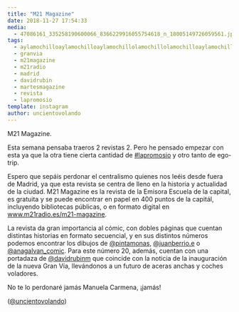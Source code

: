 ```yaml
---
title: "M21 Magazine"
date: 2018-11-27 17:54:33
media: 
  - 47086161_335258190600066_8366229916055754618_n_18005149726059561.jpg
tags: 
  - aylamochilloaylamochilloaylamochillolamochillolamochilloaylamochilloaylamochilloaylamochillo
  - granvia
  - m21magazine
  - m21radio
  - madrid
  - davidrubin
  - martesmagazine
  - revista
  - lapromosio
template: instagram
author: uncientovolando
---
```


M21 Magazine.


Esta semana pensaba traeros 2 revistas 2. Pero he pensado empezar con esta ya que la otra tiene cierta cantidad de [#lapromosio](/tags/lapromosio) y otro tanto de ego-trip.


Espero que sepáis perdonar el centralismo quienes nos leéis desde fuera de Madrid, ya que esta revista se centra de lleno en la historia y actualidad de la ciudad. M21 Magazine es la revista de la Emisora Escuela de la capital, es gratuita y se puede encontrar en papel en 400 puntos de la capitál, incluyendo bibliotecas públicas, o en formato digital en www.m21radio.es/m21-magazine.


La revista da gran importancia al cómic, con dobles páginas que cuentan distintas historias en formato secuencial, y en sus distintos números podemos encontrar los dibujos de [@pintamonas](https://instagram.com/pintamonas), [@juanberrio.e](https://instagram.com/juanberrio.e) o [@anagalvan_comic](https://instagram.com/anagalvan_comic). Para este número 20, además, cuentan con una portadaza de [@davidrubinm](https://instagram.com/davidrubinm) que coincide con la noticia de la inauguración de la nueva Gran Vía, llevándonos a un futuro de aceras anchas y coches voladores.


No te lo perdonaré jamás Manuela Carmena, ¡jamás!


([@uncientovolando](https://instagram.com/uncientovolando))







